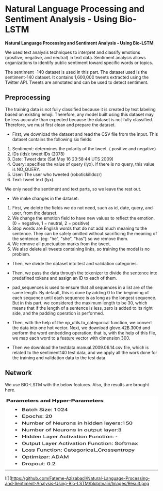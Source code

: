 # Natural Language Processing  and Sentiment Analysis - Using Bio-LSTM

**Natural Language Processing  and Sentiment Analysis - Using Bio-LSTM**

We used text analysis techniques to interpret and classify emotions (positive, negative, and neutral) in text data. Sentiment analysis allows organizations to identify public sentiment toward specific words or topics.

The sentiment -140 dataset is used in this part.
The dataset used is the sentiment-140 dataset. It contains 1,600,000 tweets extracted using the Twitter API. Tweets are annotated and can be used to detect sentiment.

## **Preprocessing**
The training data is not fully classified because it is created by text labeling based on existing emoji. Therefore, any model built using this dataset may be less accurate than expected because the dataset is not fully classified. Therefore, we must first clean and prepare the dataset.

* First, we download the dataset and read the CSV file from the input.
This dataset contains the following six fields:

1. Sentiment: determines the polarity of the tweet. ( positive and negative)
2. IDs (ids): tweet IDs (2078)
3. Date: Tweet date (Sat May 16 23:58:44 UTS 2009)
4. Query: specifies the value of query (lyx). If there is no query, this value is NO_QUERY.
5. User: The user who tweeted (robotickilldozr)
6. Text: tweet text (lyx). 

We only need the sentiment and text parts, so we leave the rest out.

* We make changes in the dataset:

1. First, we delete the fields we do not need, such as id, date, query, and user, from the dataset.
2. We change the emotion field to have new values to reflect the emotion. (0 = negative, 1 = neutral, 2 = positive)
3. Stop words are English words that do not add much meaning to the sentence. They can be safely omitted without sacrificing the meaning of the sentence. (eg: "he", "she", "has") so we remove them.
4. We remove all punctuation marks from the tweet.
5. We also delete all tweets containing links, so training the model is no problem.

* Then, we divide the dataset into test and validation categories.

* Then, we pass the data through the tokenizer to divide the sentence into predefined tokens and assign an ID to each of them.

* pad_sequences is used to ensure that all sequences in a list are of the same length. By default, this is done by adding 0 to the beginning of each sequence until each sequence is as long as the longest sequence. But in this part, we considered the maximum length to be 30, which means that if the length of a sentence is less, zero is added to its right side, and the padding operation is performed.

* Then, with the help of the np_utils.to_categorical function, we convert the data into one hot vector. Next, we download glove.42B.300d and perform the word embedding operation; that is, with the help of this file, we map each word to a feature vector with dimension 300.

* Then we download the testdata.manual.2009.06.14.csv file, which is related to the sentiment140 test data, and we apply all the work done for the training and validation data to the test data.

## **Network**
We use BIO-LSTM with the below features. Also, the results are brought here. 


 
 ![](https://github.com/Fateme-Azizabadi/Natural-Language-Processing-and-Sentiment-Analysis-Using-Bio-LSTM/blob/main/Images/Network.png)

 
 ![](https://github.com/Fateme-Azizabadi/Natural-Language-Processing-and-Sentiment-Analysis-Using-Bio-LSTM/blob/main/Images/Result.png
 
